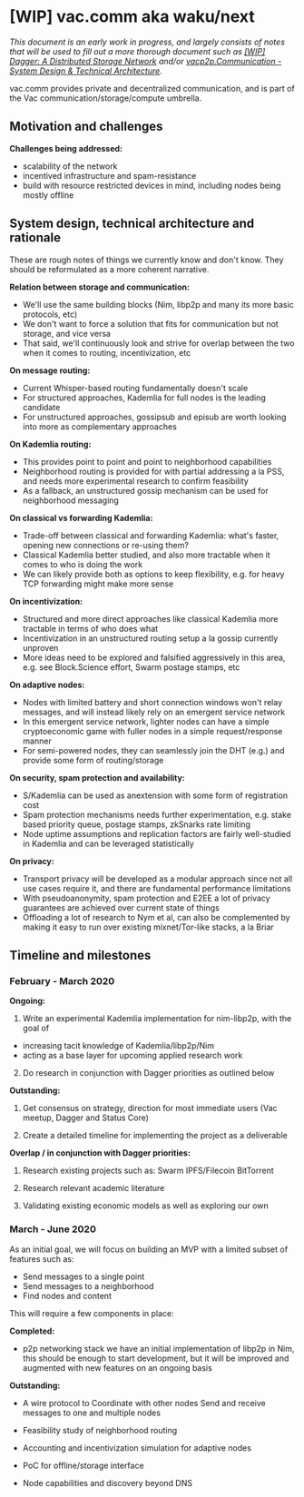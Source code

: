 # [WIP] vac.comm aka waku/next

*This document is an early work in progress, and largely consists of notes that will be used to fill out a more thorough document such as [[WIP] Dagger: A Distributed Storage Network](https://hackmd.io/CDg3GXyTSbSmBQjL93hooA?both) and/or [vacp2p.Communication - System Design & Technical Architecture](https://docs.google.com/document/d/1OkltbPr9jF1cx9O38evw-VarfKQ5L2LOsadCvV7xpZw/edit?ts=5e29c00d&pli=1#).*

vac.comm provides private and decentralized communication, and is part of the Vac communication/storage/compute umbrella.

## Motivation and challenges

**Challenges being addressed:**
- scalability of the network
- incentived infrastructure and spam-resistance
- build with resource restricted devices in mind, including nodes being mostly offline

## System design, technical architecture and rationale

These are rough notes of things we currently know and don't know. They should be reformulated as a more coherent narrative.

**Relation between storage and communication:**
- We'll use the same building blocks (Nim, libp2p and many its more basic protocols, etc)
- We don't want to force a solution that fits for communication but not storage, and vice versa
- That said, we'll continuously look and strive for overlap between the two when it comes to routing, incentivization, etc

**On message routing:**
- Current Whisper-based routing fundamentally doesn't scale
- For structured approaches, Kademlia for full nodes is the leading candidate
- For unstructured approaches, gossipsub and episub are worth looking into more as complementary approaches

**On Kademlia routing:**
- This provides point to point and point to neighborhood capabilities
- Neighborhood routing is provided for with partial addressing a la PSS, and needs more experimental research to confirm feasibility
- As a fallback, an unstructured gossip mechanism can be used for neighborhood messaging

**On classical vs forwarding Kademlia:**
- Trade-off between classical and forwarding Kademlia: what's faster, opening new connections or re-using them?
- Classical Kademlia better studied, and also more tractable when it comes to who is doing the work
- We can likely provide both as options to keep flexibility, e.g. for heavy TCP forwarding might make more sense

**On incentivization:**
- Structured and more direct approaches like classical Kademlia more tractable in terms of who does what
- Incentivization in an unstructured routing setup a la gossip currently unproven
- More ideas need to be explored and falsified aggressively in this area, e.g. see Block.Science effort, Swarm postage stamps, etc

**On adaptive nodes:**
- Nodes with limited battery and short connection windows won't relay messages, and will instead likely rely on an emergent service network
- In this emergent service network, lighter nodes can have a simple cryptoeconomic game with fuller nodes in a simple request/response manner
- For semi-powered nodes, they can seamlessly join the DHT (e.g.) and provide some form of routing/storage

**On security, spam protection and availability:**
- S/Kademlia can be used as anextension with some form of registration cost
- Spam protection mechanisms needs further experimentation, e.g. stake based priority queue, postage stamps, zkSnarks rate limiting
- Node uptime assumptions and replication factors are fairly well-studied in Kademlia and can be leveraged statistically

**On privacy:**
- Transport privacy will be developed as a modular approach since not all use cases require it, and there are fundamental performance limitations
- With pseudoanonymity, spam protection and E2EE a lot of privacy guarantees are achieved over current state of things
- Offloading a lot of research to Nym et al, can also be complemented by making it easy to run over existing mixnet/Tor-like stacks, a la Briar

## Timeline and milestones

### February - March 2020

**Ongoing:**

1. Write an experimental Kademlia implementation for nim-libp2p, with the goal of
  - increasing tacit knowledge of Kademlia/libp2p/Nim
  - acting as a base layer for upcoming applied research work

2. Do research in conjunction with Dagger priorities as outlined below

**Outstanding:**

1. Get consensus on strategy, direction for most immediate users (Vac meetup, Dagger and Status Core)

2. Create a detailed timeline for implementing the project as a deliverable

**Overlap / in conjunction with Dagger priorities:**

1. Research existing projects such as:
        Swarm
        IPFS/Filecoin
        BitTorrent

2. Research relevant academic literature

3. Validating existing economic models as well as exploring our own

### March - June 2020

As an initial goal, we will focus on building an MVP with a limited subset of features such as:

- Send messages to a single point
- Send messages to a neighborhood
- Find nodes and content

This will require a few components in place:

**Completed:**

- p2p networking stack
    we have an initial implementation of libp2p in Nim, this should be enough to start development, but it will be improved and augmented with new features on an ongoing basis

**Outstanding:**

- A wire protocol to
    Coordinate with other nodes
    Send and receive messages to one and multiple nodes

- Feasibility study of neighborhood routing

- Accounting and incentivization simulation for adaptive nodes

- PoC for offline/storage interface

- Node capabilities and discovery beyond DNS
